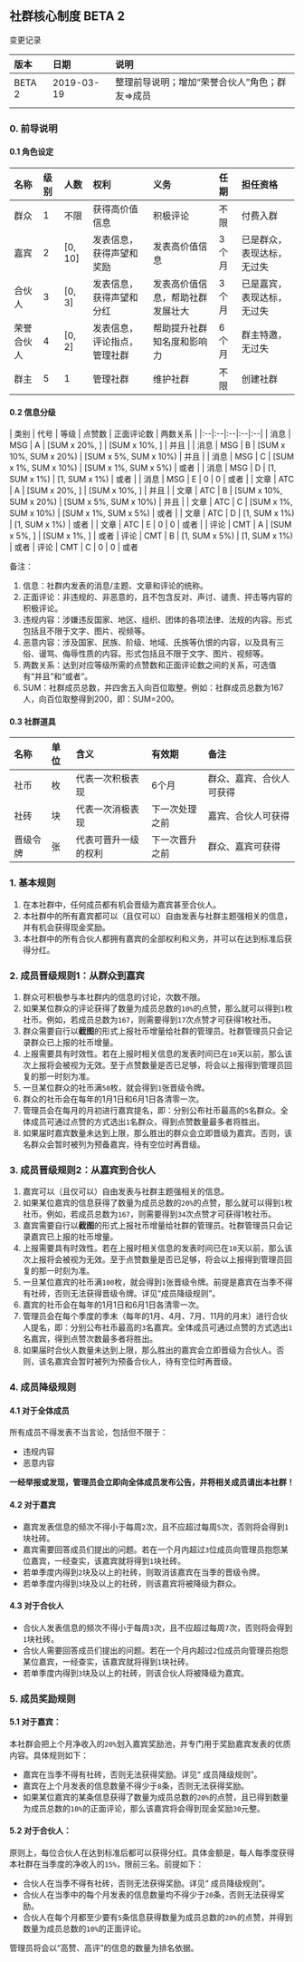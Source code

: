 ## 社群核心制度 BETA 2

变更记录

| 版本 | 日期 | 说明 |
|:--|:--|:--|
| BETA 2 | 2019-03-19 | 整理前导说明；增加“荣誉合伙人”角色；群友=>成员 |
|  |  |  |

### 0. 前导说明

#### 0.1 角色设定

| 名称 | 级别 | 人数 | 权利 | 义务 | 任期 | 担任资格
|:--|:--|:--|:--|:--|:--|:--|
| 群众 | 1 | 不限 | 获得高价值信息 | 积极评论 | 不限 | 付费入群 |
| 嘉宾 | 2 | [0, 10] | 发表信息，获得声望和奖励 | 发表高价值信息 | 3个月 | 已是群众，表现达标，无过失 |
| 合伙人 | 3 | [0, 3] | 发表信息，获得声望和分红 | 发表高价值信息，帮助社群发展壮大 | 3个月 | 已是嘉宾，表现达标，无过失 |
| 荣誉合伙人 | 4 | [0, 2] | 发表信息，评论指点，管理社群 | 帮助提升社群知名度和影响力 | 6个月 | 群主特邀，无过失 |
| 群主 | 5 | 1 | 管理社群 | 维护社群 | 不限 | 创建社群 |

#### 0.2 信息分级

| 类别 | 代号 | 等级 | 点赞数 | 正面评论数 | 两数关系 |
|:--|:--|:--|:--|:--|
| 消息 | MSG | A | [SUM x 20%, ] | [SUM x 10%, ] | 并且 |
| 消息 | MSG | B | [SUM x 10%, SUM x 20%) | [SUM x 5%, SUM x 10%) | 并且 |
| 消息 | MSG | C | [SUM x 1%, SUM x 10%) | [SUM x 1%, SUM x 5%) | 或者 |
| 消息 | MSG | D | [1, SUM x 1%) | [1, SUM x 1%) | 或者 |
| 消息 | MSG | E | 0 | 0 | 或者 |
| 文章 | ATC | A | [SUM x 20%, ] | [SUM x 10%, ] | 并且 |
| 文章 | ATC | B | [SUM x 10%, SUM x 20%) | [SUM x 5%, SUM x 10%) | 并且 |
| 文章 | ATC | C | [SUM x 1%, SUM x 10%) | [SUM x 1%, SUM x 5%) | 或者 |
| 文章 | ATC | D | [1, SUM x 1%) | [1, SUM x 1%) | 或者 |
| 文章 | ATC | E | 0 | 0 | 或者 |
| 评论 | CMT | A | [SUM x 5%, ] | [SUM x 1%, ] | 或者
| 评论 | CMT | B | [1, SUM x 5%) | [1, SUM x 1%) | 或者
| 评论 | CMT | C | 0 | 0 | 或者

备注：

1. 信息：社群内发表的消息/主题、文章和评论的统称。
2. 正面评论：非违规的、非恶意的，且不包含反对、声讨、谴责、抨击等内容的积极评论。
3. 违规内容：涉嫌违反国家、地区、组织、团体的各项法律、法规的内容。形式包括且不限于文字、图片、视频等。
4. 恶意内容：涉及国家、民族、阶级、地域、氏族等仇恨的内容，以及具有三俗、谩骂、侮辱性质的内容。形式包括且不限于文字、图片、视频等。
5. 两数关系：达到对应等级所需的点赞数和正面评论数之间的关系，可选值有“并且”和“或者”。
6. SUM：社群成员总数，并四舍五入向百位取整。例如：社群成员总数为167人，向百位取整得到200，即：SUM=200。

#### 0.3 社群道具

| 名称 | 单位 | 含义 | 有效期 | 备注 |
|:--|:--|:--|:--|:--|
| 社币 | 枚 | 代表一次积极表现 | 6个月 | 群众、嘉宾、合伙人可获得 |
| 社砖 | 块 | 代表一次消极表现 | 下一次处理之前 | 嘉宾、合伙人可获得 |
| 晋级令牌 | 张 | 代表可晋升一级的权利 | 下一次晋升之前 | 群众、嘉宾可获得 |

### 1. 基本规则

1. 在本社群中，任何成员都有机会晋级为嘉宾甚至合伙人。
2. 本社群中的所有嘉宾都可以（且仅可以）自由发表与社群主题强相关的信息，并有机会获得现金奖励。
3. 本社群中的所有合伙人都拥有嘉宾的全部权利和义务，并可以在达到标准后获得分红。

### 2. 成员晋级规则1：从群众到嘉宾

1. 群众可积极参与本社群内的信息的讨论，次数不限。
2. 如果某位群众的评论获得了数量为成员总数的`10%`的点赞，那么就可以得到`1`枚社币。例如，若成员总数为`167`，则需要得到`17`次点赞才可获得1枚社币。
4. 群众需要自行以**截图**的形式上报社币增量给社群的管理员。社群管理员只会记录群众已上报的社币增量。
5. 上报需要具有时效性。若在上报时相关信息的发表时间已在`10`天以前，那么该次上报将会被视为无效。至于点赞数量是否已足够，将会以上报得到管理员回复的那一时刻为准。
6. 一旦某位群众的社币满`50`枚，就会得到`1`张晋级令牌。
7. 群众的社币会在每年的1月1日和6月1日各清零一次。
8. 管理员会在每月的月初进行嘉宾提名，即：分别公布社币最高的`5`名群众。全体成员可通过点赞的方式选出`1`名群众，得到点赞数量最多者将胜出。
9. 如果届时嘉宾数量未达到上限，那么胜出的群众会立即晋级为嘉宾。否则，该名群众会暂时被列为预备嘉宾，待有空位时再晋级。

### 3. 成员晋级规则2：从嘉宾到合伙人

1. 嘉宾可以（且仅可以）自由发表与社群主题强相关的信息。
2. 如果某位嘉宾的信息获得了数量为成员总数的`20%`的点赞，那么就可以得到`1`枚社币。例如，若成员总数为`167`，则需要得到`34`次点赞才可获得1枚社币。
3. 嘉宾需要自行以**截图**的形式上报社币增量给社群的管理员。社群管理员只会记录嘉宾已上报的社币增量。
4. 上报需要具有时效性。若在上报时相关信息的发表时间已在`10`天以前，那么该次上报将会被视为无效。至于点赞数量是否已足够，将会以上报得到管理员回复的那一时刻为准。
5. 一旦某位嘉宾的社币满`100`枚，就会得到`1`张晋级令牌。前提是嘉宾在当季不得有社砖，否则无法获得晋级令牌。详见“成员降级规则”。
6. 嘉宾的社币会在每年的1月1日和6月1日各清零一次。
7. 管理员会在每个季度的季末（每年的1月、4月、7月、11月的月末）进行合伙人提名，即：分别公布社币最高的`3`名嘉宾。全体成员可通过点赞的方式选出`1`名嘉宾，得到点赞次数最多者将胜出。
8. 如果届时合伙人数量未达到上限，那么胜出的嘉宾会立即晋级为合伙人。否则，该名嘉宾会暂时被列为预备合伙人，待有空位时再晋级。

### 4. 成员降级规则

#### 4.1 对于全体成员

所有成员不得发表不当言论，包括但不限于：

- 违规内容
- 恶意内容

**一经举报或发现，管理员会立即向全体成员发布公告，并将相关成员请出本社群！**

#### 4.2 对于嘉宾

- 嘉宾发表信息的频次不得小于每周`2`次，且不应超过每周`5`次，否则将会得到`1`块社砖。
- 嘉宾需要回答成员们提出的问题。若在一个月内超过`3`位成员向管理员抱怨某位嘉宾，一经查实，该嘉宾就将得到`1`块社砖。
- 若单季度内得到`2`块及以上的社砖，则取消该嘉宾在当季的晋级令牌。
- 若单季度内得到`3`块及以上的社砖，则该嘉宾将被降级为群众。

#### 4.3 对于合伙人

- 合伙人发表信息的频次不得小于每周`3`次，且不应超过每周`7`次，否则将会得到`1`块社砖。
- 合伙人需要回答成员们提出的问题。若在一个月内超过`2`位成员向管理员抱怨某位嘉宾，一经查实，该嘉宾就将得到`1`块社砖。
- 若单季度内得到`3`块及以上的社砖，则该合伙人将被降级为嘉宾。

### 5. 成员奖励规则

#### 5.1 对于嘉宾：

本社群会把上个月净收入的`20%`划入嘉宾奖励池，并专门用于奖励嘉宾发表的优质内容。具体规则如下：

- 嘉宾在当季不得有社砖，否则无法获得奖励。详见“ 成员降级规则”。
- 嘉宾在上个月发表的信息数量不得少于`8`条，否则无法获得奖励。
- 如果某位嘉宾的某条信息获得了数量为成员总数的`20%`的点赞，且已得到数量为成员总数的`10%`的正面评论，那么该嘉宾将会得到现金奖励`30`元整。

#### 5.2 对于合伙人：

原则上，每位合伙人在达到标准后都可以获得分红。具体金额是，每人每季度获得本社群在当季度的净收入的`15%`，限前三名。前提如下：

- 合伙人在当季不得有社砖，否则无法获得奖励。详见“ 成员降级规则”。
- 合伙人在当季中的每个月发表的信息数量均不得少于`20`条，否则无法获得奖励。
- 合伙人在每个月都至少要有`5`条信息获得数量为成员总数的`20%`的点赞，并得到数量为成员总数的`10%`的正面评论。

管理员将会以“高赞、高评”的信息的数量为排名依据。
